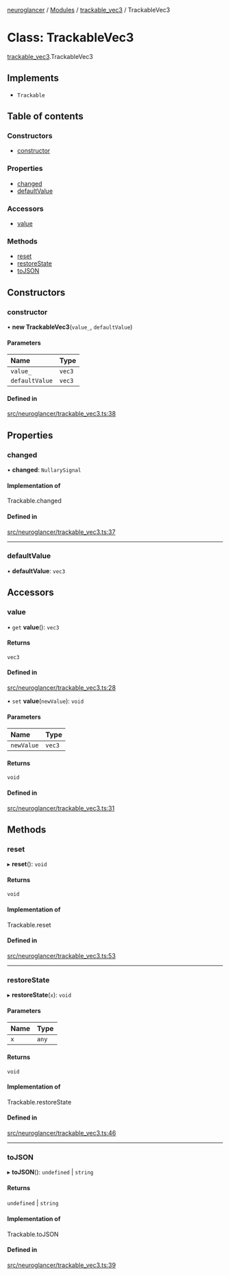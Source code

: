 [neuroglancer](../README.md) / [Modules](../modules.md) / [trackable\_vec3](../modules/trackable_vec3.md) / TrackableVec3

# Class: TrackableVec3

[trackable_vec3](../modules/trackable_vec3.md).TrackableVec3

## Implements

- `Trackable`

## Table of contents

### Constructors

- [constructor](trackable_vec3.TrackableVec3.md#constructor)

### Properties

- [changed](trackable_vec3.TrackableVec3.md#changed)
- [defaultValue](trackable_vec3.TrackableVec3.md#defaultvalue)

### Accessors

- [value](trackable_vec3.TrackableVec3.md#value)

### Methods

- [reset](trackable_vec3.TrackableVec3.md#reset)
- [restoreState](trackable_vec3.TrackableVec3.md#restorestate)
- [toJSON](trackable_vec3.TrackableVec3.md#tojson)

## Constructors

### constructor

• **new TrackableVec3**(`value_`, `defaultValue`)

#### Parameters

| Name | Type |
| :------ | :------ |
| `value_` | `vec3` |
| `defaultValue` | `vec3` |

#### Defined in

[src/neuroglancer/trackable_vec3.ts:38](https://github.com/ActiveBrainAtlas2/neuroglancer/blob/b9eb98e6/src/neuroglancer/trackable_vec3.ts#L38)

## Properties

### changed

• **changed**: `NullarySignal`

#### Implementation of

Trackable.changed

#### Defined in

[src/neuroglancer/trackable_vec3.ts:37](https://github.com/ActiveBrainAtlas2/neuroglancer/blob/b9eb98e6/src/neuroglancer/trackable_vec3.ts#L37)

___

### defaultValue

• **defaultValue**: `vec3`

## Accessors

### value

• `get` **value**(): `vec3`

#### Returns

`vec3`

#### Defined in

[src/neuroglancer/trackable_vec3.ts:28](https://github.com/ActiveBrainAtlas2/neuroglancer/blob/b9eb98e6/src/neuroglancer/trackable_vec3.ts#L28)

• `set` **value**(`newValue`): `void`

#### Parameters

| Name | Type |
| :------ | :------ |
| `newValue` | `vec3` |

#### Returns

`void`

#### Defined in

[src/neuroglancer/trackable_vec3.ts:31](https://github.com/ActiveBrainAtlas2/neuroglancer/blob/b9eb98e6/src/neuroglancer/trackable_vec3.ts#L31)

## Methods

### reset

▸ **reset**(): `void`

#### Returns

`void`

#### Implementation of

Trackable.reset

#### Defined in

[src/neuroglancer/trackable_vec3.ts:53](https://github.com/ActiveBrainAtlas2/neuroglancer/blob/b9eb98e6/src/neuroglancer/trackable_vec3.ts#L53)

___

### restoreState

▸ **restoreState**(`x`): `void`

#### Parameters

| Name | Type |
| :------ | :------ |
| `x` | `any` |

#### Returns

`void`

#### Implementation of

Trackable.restoreState

#### Defined in

[src/neuroglancer/trackable_vec3.ts:46](https://github.com/ActiveBrainAtlas2/neuroglancer/blob/b9eb98e6/src/neuroglancer/trackable_vec3.ts#L46)

___

### toJSON

▸ **toJSON**(): `undefined` \| `string`

#### Returns

`undefined` \| `string`

#### Implementation of

Trackable.toJSON

#### Defined in

[src/neuroglancer/trackable_vec3.ts:39](https://github.com/ActiveBrainAtlas2/neuroglancer/blob/b9eb98e6/src/neuroglancer/trackable_vec3.ts#L39)

